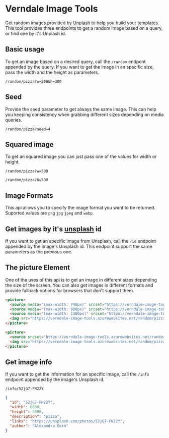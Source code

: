 # Verndale Image Tools

Get random images provided by [Unplash](https://www.unsplash.com) to help you build your templates. This tool provides three endpoints to get a random image based on a query, or find one by it's Unplash id.

## Basic usage
To get an image based on a desired query, call the <code>/random</code> endpont appended by the query. If you want to get the image in an specific size, pass the width and the height as parameters.

```
/random/pizza?w=500&h=300
```

## Seed
Provide the seed parameter to get always the same image. This can help you keeping consistency when grabbing different sizes depending on media queries.

```
/random/pizza?seed=4
```

## Squared image
To get an squared image you can just pass one of the values for width or height.

```
/random/pizza?w=500
```

```
/random/pizza?h=500
```

## Image Formats
This api allows you to specify the image format you want to be returned. Suported values are <code>png</code> <code>jpg</code> <code>jpeg</code> and <code>webp</code>.

## Get images by it's [unsplash](https://www.unsplash.com) id
If you want to get an specific image from Unsplash, call the <code>/id</code> endpoint appended by the image's Unsplash id. This endpoint support the same parameters as the previous one.

## The picture Element
One of the uses of this api is to get an image in different sizes depending the size of the screen. You can also get images in different formats and provide fallback options for browsers that don't support them.

```html
<picture>
  <source media="(max-width: 740px)" srcset="https://verndale-image-tools.azurewebsites.net/random/pizza?w=740&h=444">
  <source media="(max-width: 980px)" srcset="https://verndale-image-tools.azurewebsites.net/random/pizza?w=980&h=588">
  <source media="(max-width: 1300px)" srcset="https://verndale-image-tools.azurewebsites.net/random/pizza?w=1300&h=780">
  <img src="https://verndale-image-tools.azurewebsites.net/random/pizza?w=1400&h=840" alt="Image description">
</picture>
```

```html
<picture>
  <source srcset="https://verndale-image-tools.azurewebsites.net/random/pizza?format=webp" type="image/webp">
  <img src="https://verndale-image-tools.azurewebsites.net/random/pizza?format=jpeg" alt="Image of a pizza">
</picture>
```

## Get image info
If you want to get the information for an specific image, call the <code>/info</code> endpoint appended by the image's Unsplash id.

```
/info/52jG7-FN22Y
```

```json
{
  "id": "52jG7-FN22Y",
  "width": 6000,
  "height": 4000,
  "description": "pizza",
  "links": "https://unsplash.com/photos/52jG7-FN22Y",
  "author": "Alexandra Gorn"
}
```
